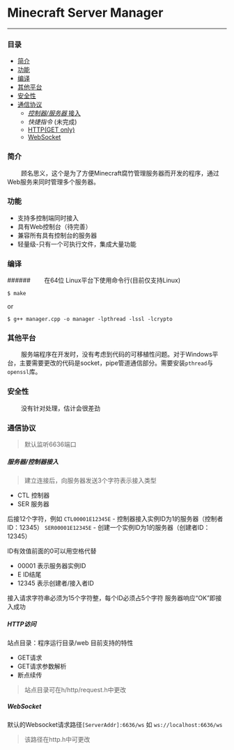 # Minecraft Server Manager
---  
### 目录
* [简介](#explain)
* [功能](#function)
* [编译](#compile)
* [其他平台](#otheros)
* [安全性](#security)
* [通信协议](#protocol)
    * [_控制器/服务器_ 接入](#serctl)
    * _快捷指令_ (未完成)
    * [HTTP(GET only)](#http)
    * [WebSocket](#websocket)

### 简介 <span id="explain"></span>
&nbsp;&nbsp;&nbsp;&nbsp;&nbsp;&nbsp;&nbsp;&nbsp;顾名思义，这个是为了方便Minecraft腐竹管理服务器而开发的程序，通过Web服务来同时管理多个服务器。
### 功能 <span id="function"></span>
* 支持多控制端同时接入
* 具有Web控制台（待完善）
* 兼容所有具有控制台的服务器
* 轻量级-只有一个可执行文件，集成大量功能

### 编译 <span id="compile"></span>
######&nbsp;&nbsp;&nbsp;&nbsp;&nbsp;&nbsp;&nbsp;&nbsp;在64位 Linux平台下使用命令行(目前仅支持Linux)
```shell
$ make  
```
or
```shell
$ g++ manager.cpp -o manager -lpthread -lssl -lcrypto
```

### 其他平台 <span id="otheros"></span>
&nbsp;&nbsp;&nbsp;&nbsp;&nbsp;&nbsp;&nbsp;&nbsp;服务端程序在开发时，没有考虑到代码的可移植性问题。对于Windows平台，主要需要更改的代码是socket，pipe管道通信部分。需要安装`pthread`与`openssl`库。

### 安全性 <span id="security"></span>
&nbsp;&nbsp;&nbsp;&nbsp;&nbsp;&nbsp;&nbsp;&nbsp;没有针对处理，估计会很差劲

### 通信协议 <span id="protocol"></span>
>默认监听6636端口
##### 服务器/控制器接入 <span id="serctl"></span>
>建立连接后，向服务器发送3个字符表示接入类型
- CTL 控制器
- SER 服务器  

后接12个字符，例如
`CTL00001E12345E` - 控制器接入实例ID为1的服务器（控制者ID：12345）
`SER00001E12345E` - 创建一个实例ID为1的服务器（创建者ID：12345）

ID有效值前面的0可以用空格代替
- 00001 表示服务器实例ID
- E ID结尾
- 12345 表示创建者/接入者ID

接入请求字符串必须为15个字符整，每个ID必须占5个字符
服务器响应“OK”即接入成功
##### HTTP访问 <span id="http"></span>
站点目录：程序运行目录/web
目前支持的特性
- GET请求
- GET请求参数解析
- 断点续传
>站点目录可在h/http/request.h中更改
##### WebSocket <span id="websocket"></span>
默认的Websocket请求路径`[ServerAddr]:6636/ws`
如 `ws://localhost:6636/ws`
>该路径在http.h中可更改